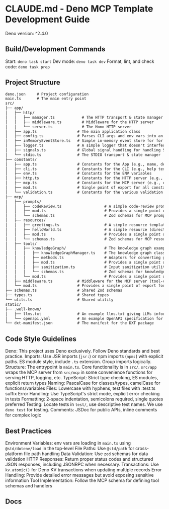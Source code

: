 # CLAUDE.md - Deno MCP Template Development Guide

Deno version: ^2.4.0

## Build/Development Commands

Start: `deno task start`
Dev mode: `deno task dev`
Format, lint, and check code: `deno task prep`

## Project Structure

```markdown
deno.json     # Project configuration
main.ts       # The main entry point
src/              
├── app/    
│   ├── http/
│   │   ├── manager.ts            # The HTTP transport & state manager
│   │   ├── middleware.ts         # Middleware for the HTTP server
│   │   └── server.ts             # The Hono HTTP server
│   ├── app.ts                  # The main application class
│   ├── config.ts               # Parses CLI args and env vars into an AppConfig object
│   ├── inMemoryEventStore.ts   # Simple in-memory event store for for session resumability
│   ├── logger.ts               # A simple logger that doesn't interfere with stdout
│   ├── signals.ts              # Global signal handling for handling SIGINT, SIGTERM, etc.
│   └── stdio.ts                # The STDIO transport & state manager
├── constants/  
│   ├── app.ts                  # Constants for the App (e.g., name, description, etc.)
│   ├── cli.ts                  # Constants for the CLI (e.g., help text, args, etc.)
│   ├── env.ts                  # Constants for the ENV variables 
│   ├── http.ts                 # Constants for the HTTP server (e.g., headers, ports, etc.)
│   ├── mcp.ts                  # Constants for the MCP server (e.g., capabilities, etc.)
│   ├── mod.ts                  # Single point of export for all constants (`$/constants`)
│   └── validation.ts           # Constants for the various validation functions (e.g., log level)
├── mcp/ 
│   ├── prompts/                             
│   │   ├── codeReview.ts                   # A simple code-review prompt example
│   │   ├── mod.ts                          # Provides a single point of export for all the MCP prompts
│   │   └── schemas.ts                      # Zod schemas for MCP prompts
│   ├── resources/                             
│   │   ├── greetings.ts                    # A simple resource template (dynamic resource) example
│   │   ├── helloWorld.ts                   # A simple resource (direct resource) example
│   │   ├── mod.ts                          # Provides a single point of export for all the MCP resources
│   │   └── schemas.ts                      # Zod schemas for MCP resources
│   ├── tools/                             
│   │   ├── knowledgeGraph/                 # The knowledge graph example tool
│   │   │   ├── knowledgeGraphManager.ts    # The knowledge graph class
│   │   │   ├── methods.ts                  # Adaptors for converting graph function to MCP tool calls/results
│   │   │   ├── mod.ts                      # Provides a single point of export for the knowledge graph
│   │   │   ├── sanitization.ts             # Input sanitization utilities for knowledge graph data
│   │   │   └── schemas.ts                  # Zod schemas for knowledge graph tools
│   │   └── mod.ts                          # Provides a single point of export for all the MCP tools
│   ├── middleware.ts           # Middleware for the MCP server (tool-call validation, etc.)
│   └── mod.ts                  # Provides a single point of export for the MCP server and all the MCP internals
├── schemas.ts                  # Shared Zod schemas
├── types.ts                    # Shared types
└── utils.ts                    # Shared utility
static/             
├── .well-known/    
│   ├── llms.txt                # An example llms.txt giving LLMs information about the server    
│   └── openapi.yaml            # An example OpenAPI specification for the server 
└── dxt-manifest.json           # The manifest for the DXT package
```

## Code Style Guidelines

Deno: This project uses Deno exclusively. Follow Deno standards and best practice.
Imports: Use JSR imports (`jsr:`) or npm imports (`npm:`) with explicit paths. ES module style, include `.ts` extension. Group imports logically.
Structure: The entrypoint is `main.ts`. Core functionality is in `src/`. `src/app` wraps the MCP server from `src/mcp` in some convenience functions for serving HTTP, logging, etc.
TypeScript: Strict type checking, ES modules, explicit return types
Naming: PascalCase for classes/types, camelCase for functions/variables
Files: Lowercase with hyphens, test files with .test.ts suffix
Error Handling: Use TypeScript's strict mode, explicit error checking in tests
Formatting: 2-space indentation, semicolons required, single quotes preferred
Testing: Locate tests in `test/`, use descriptive test names. We use `deno test` for testing.
Comments: JSDoc for public APIs, inline comments for complex logic

## Best Practices

Environment Variables: env vars are loading in `main.ts` using `@std/dotenv/load` in the top-level
File Paths: Use `@std/path` for cross-platform file path handling
Data Validation: Use `zod` schemas for data validation
HTTP Responses: Return proper status codes and structured JSON responses, including JSONRPC when necessary.
Transactions: Use `kv.atomic()` for Deno KV transactions when updating multiple records
Error Handling: Provide detailed error messages but avoid exposing sensitive information
Tool Implementation: Follow the MCP schema for defining tool schemas and handlers

## Docs
